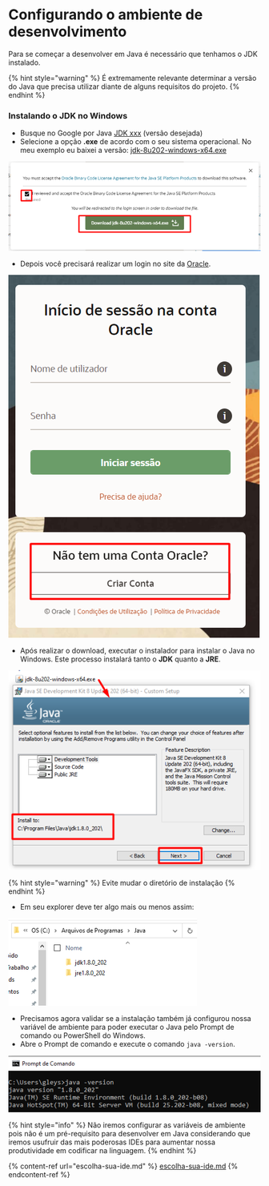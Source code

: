 # Configurando o ambiente de desenvolvimento

Para se começar a desenvolver em Java é necessário que tenhamos o JDK instalado.

{% hint style="warning" %}
É extremamente relevante determinar a versão do Java que precisa utilizar diante de alguns requisitos do projeto.
{% endhint %}

### Instalando o JDK  no Windows

* Busque no Google por Java [JDK xxx](https://www.oracle.com/br/java/technologies/javase/javase8-archive-downloads.html) (versão desejada)
* Selecione a opção **.exe** de acordo com o seu sistema operacional. No meu exemplo eu baixei a versão: [jdk-8u202-windows-x64.exe](https://www.oracle.com/br/java/technologies/javase/javase8-archive-downloads.html#license-lightbox)

![](<../.gitbook/assets/image (4).png>)

* Depois você precisará realizar um login no site da [Oracle](https://login.oracle.com/mysso/signon.jsp).

![](<../.gitbook/assets/image (7).png>)

* Após realizar o download, executar o instalador para instalar o Java no Windows. Este processo instalará tanto o **JDK** quanto a **JRE**.

![](<../.gitbook/assets/image (10).png>)

{% hint style="warning" %}
Evite mudar o diretório de instalação
{% endhint %}

* Em seu explorer deve ter algo mais ou menos assim:

![](<../.gitbook/assets/image (1).png>)

* Precisamos agora validar se a instalação também já configurou nossa variável de ambiente para poder executar o Java pelo Prompt de comando ou PowerShell do Windows.
* Abre o Prompt de comando e execute o comando `java -version`.

![](../.gitbook/assets/image.png)

{% hint style="info" %}
Não iremos configurar as variáveis de ambiente pois não é um pré-requisito para desenvolver em Java considerando que iremos usufruir das mais poderosas IDEs para aumentar nossa produtividade em codificar na linguagem.&#x20;
{% endhint %}

{% content-ref url="escolha-sua-ide.md" %}
[escolha-sua-ide.md](escolha-sua-ide.md)
{% endcontent-ref %}








